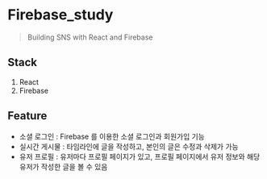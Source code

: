 # Firebase_study
> Building SNS with React and Firebase

## Stack

1. React
2. Firebase

## Feature
- 소셜 로그인 : Firebase 를 이용한 소셜 로그인과 회원가입 기능
- 실시간 게시물 : 타임라인에 글을 작성하고, 본인의 글은 수정과 삭제가 가능
- 유저 프로필 : 유저마다 프로필 페이지가 있고, 프로필 페이지에서 유저 정보와 해당 유저가 작성한 글을 볼 수 있음
